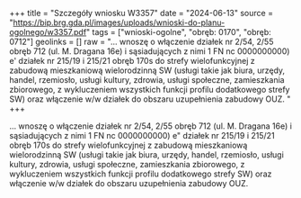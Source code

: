+++
title = "Szczegóły wniosku W3357"
date = "2024-06-13"
source = "https://bip.brg.gda.pl/images/uploads/wnioski-do-planu-ogolnego/w3357.pdf"
tags = ["wnioski-ogolne", "obręb: 0170", "obręb: 0712"]
geolinks = []
raw = "... wnoszę o włączenie działek nr 2/54, 2/55 obręb 712 (ul. M. Dragana 16e) i sąsiadujących z nimi 1 FN nc 0000000000)  e'  działek nr 215/19 i 215/21 obręb 170s do strefy wielofunkcyjnej z zabudową mieszkaniową wielorodzinną SW (usługi takie jak biura, urzędy, handel, rzemiosło, usługi kultury, zdrowia, usługi społeczne, zamieszkania zbiorowego, z wykluczeniem wszystkich funkcji profilu dodatkowego strefy SW) oraz włączenie w/w działek do obszaru uzupełnienia zabudowy OUZ.  "
+++

... wnoszę o włączenie działek nr 2/54, 2/55 obręb 712 (ul. M. Dragana 16e) i sąsiadujących z nimi
1 FN nc 0000000000)
 e"
 działek nr 215/19 i 215/21 obręb 170s do strefy wielofunkcyjnej z zabudową mieszkaniową wielorodzinną SW
(usługi takie jak biura, urzędy, handel, rzemiosło, usługi kultury, zdrowia, usługi społeczne, zamieszkania
zbiorowego, z wykluczeniem wszystkich funkcji profilu dodatkowego strefy SW) oraz włączenie w/w działek do
obszaru uzupełnienia zabudowy OUZ.
 



